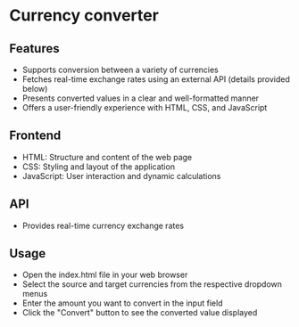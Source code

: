 # Currency converter


## Features
* Supports conversion between a variety of currencies
* Fetches real-time exchange rates using an external API (details provided below)
* Presents converted values in a clear and well-formatted manner
* Offers a user-friendly experience with HTML, CSS, and JavaScript

## Frontend
* HTML: Structure and content of the web page
* CSS: Styling and layout of the application
* JavaScript: User interaction and dynamic calculations
  
## API
* Provides real-time currency exchange rates

## Usage
* Open the index.html file in your web browser
* Select the source and target currencies from the respective dropdown menus
* Enter the amount you want to convert in the input field
* Click the "Convert" button to see the converted value displayed
